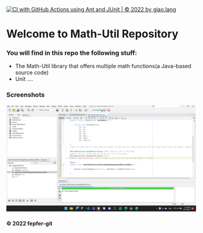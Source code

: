 [![CI with GitHub Actions using Ant and JUnit | © 2022 by giao.lang](https://github.com/fepfer-git/math-util/actions/workflows/ci-junit.yml/badge.svg)](https://github.com/fepfer-git/math-util/actions/workflows/ci-junit.yml)

# Welcome to Math-Util Repository
### You will find in this repo the following stuff:
* The Math-Util library that offers multiple math functions(a Java-based source code)
* Unit ....


### Screenshots
![DDT & TDD with JUnit](https://github.com/fepfer-git/math-util/blob/main/Images/DDT%20with%20JUnitTest.png)

#### © 2022 fepfer-git